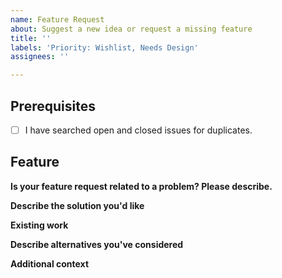 ```yaml
---
name: Feature Request
about: Suggest a new idea or request a missing feature
title: ''
labels: 'Priority: Wishlist, Needs Design'
assignees: ''

---
```


<!--
By filing an Issue, you are expected to comply with the elementary code of conduct: https://elementary.io/code-of-conduct

Please read and follow these tips:
https://elementary.io/docs/code/reference#proposing-design-changes

Lastly, be sure to preview your issue before saving. Thanks!
-->

## Prerequisites
- [ ] I have searched open and closed issues for duplicates.

## Feature
**Is your feature request related to a problem? Please describe.**
<!--A clear and concise description of what the problem is. Ex. I'm always frustrated when [...]-->

<!--If applicable, add screenshots or screen recordings to help explain your problem.-->

**Describe the solution you'd like**
<!--A clear and concise description of what you want to happen. If possible, visualize.-->

**Existing work**
<!--Does this feature exist elsewhere? Please share as much info as possible about that approach.-->

**Describe alternatives you've considered**
<!--A clear and concise description of any alternative solutions or features you've considered.-->

**Additional context**
<!--Add any other context or screenshots about the feature request here.-->
